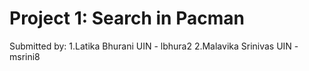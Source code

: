 # Project 1: Search in Pacman
Submitted by: 1.Latika Bhurani
                UIN - lbhura2
              2.Malavika Srinivas
                UIN - msrini8
